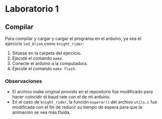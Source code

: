 # Laboratorio 1

## Compilar

Para compilar y cargar y cargar el programa en el arduino, ya sea el ejercicio `led_blink` como `knight_rider`:

1. Sitúese en la carpeta del ejercicio.
2. Ejecute el comando `make`.
3. Conecte el arduino a la computadora.
4. Ejecute el comando `make flash`.

### Observaciones

- El archivo make original provisto en el repositorio fue modificado para hacer coincidir el baud rate con el de mi arduino.
- En el caso de `knight_rider`, la función `esperar()` del archivo `utils.c` fue modificada con el fin de reducir su tiempo de espera para que la animación se vea más fluida.
